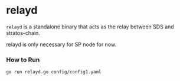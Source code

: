 # relayd
`relayd` is a standalone binary that acts as the relay between SDS and stratos-chain.

relayd is only necessary for SP node for now.

### How to Run

    go run relayd.go config/config1.yaml
